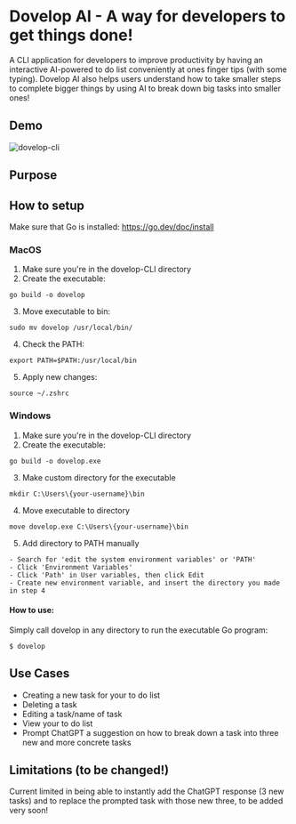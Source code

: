 # Dovelop AI - A way for developers to get things done!
A CLI application for developers to improve productivity by having an interactive AI-powered to do list conveniently at ones finger tips (with some typing).
Dovelop AI also helps users understand how to take smaller steps to complete bigger things by using AI to break down big tasks into smaller ones!

## Demo
![dovelop-cli](https://github.com/user-attachments/assets/53efffa6-2695-4c8e-a23f-222463651200)

## Purpose

## How to setup

Make sure that Go is installed: https://go.dev/doc/install

### MacOS
1. Make sure you're in the dovelop-CLI directory</br>
2. Create the executable:</br>
```
go build -o dovelop
```
3. Move executable to bin:</br>
```
sudo mv dovelop /usr/local/bin/
```
4. Check the PATH:</br>
```
export PATH=$PATH:/usr/local/bin
```
5. Apply new changes:</br>
```
source ~/.zshrc
```
### Windows
1. Make sure you're in the dovelop-CLI directory
2. Create the executable:</br>
```
go build -o dovelop.exe
```
3. Make custom directory for the executable</br>
```
mkdir C:\Users\{your-username}\bin
```
4. Move executable to directory</br>
```
move dovelop.exe C:\Users\{your-username}\bin
```
5. Add directory to PATH manually
```
- Search for 'edit the system environment variables' or 'PATH'
- Click 'Environment Variables'
- Click 'Path' in User variables, then click Edit
- Create new environment variable, and insert the directory you made in step 4
```
#### How to use:
Simply call dovelop in any directory to run the executable Go program: </br>
```
$ dovelop
```

## Use Cases
- Creating a new task for your to do list
- Deleting a task
- Editing a task/name of task
- View your to do list
- Prompt ChatGPT a suggestion on how to break down a task into three new and more concrete tasks
## Limitations (to be changed!)
Current limited in being able to instantly add the ChatGPT response (3 new tasks) and to replace the prompted task with those new three, to be added very soon!

